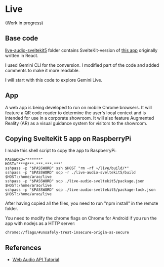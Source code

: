 # Live

(Work in progress)

## Base code

[live-audio-sveltekit5](live-audio-sveltekit5) folder contains SvelteKit-version of [this app](https://aistudio.google.com/apps/bundled/live_audio?showPreview=true&showCode=true&showAssistant=false&_gl=1*1ugdznd*_ga*MjA1MDExODM5My4xNzU2MDE1MzMx*_ga_P1DBVKWT6V*czE3NTk5Mjc1MzYkbzIyJGcxJHQxNzU5OTI4MTEyJGo2MCRsMCRoMTY3NDY2MjA3..) originally written in React.

I used Gemini CLI for the conversion. I modified part of the code and added comments to make it more readable.

I will start with this code to explore Gemini Live.

## App

A web app is being developed to run on mobile Chrome browsers. It will feature a QR code reader to determine the user's local context and is intended for use in a corporate showroom. It will also feature Augmented Reality (AR) as a visual guidance system for visitors to the showroom.

## Copying SvelteKit 5 app on RaspberryPi

I made this shell script to copy the app to RaspberryPi:

```
PASSWORD="******"
HOST="***@***.***.***.***"
sshpass -p "$PASSWORD" ssh $HOST "rm -rf ~/live/build/*"
sshpass -p "$PASSWORD" scp -r ./live-audio-sveltekit5/build $HOST:/home/arao/live
sshpass -p "$PASSWORD" scp ./live-audio-sveltekit5/package.json $HOST:/home/arao/live
sshpass -p "$PASSWORD" scp ./live-audio-sveltekit5/package-lock.json $HOST:/home/arao/live
```

After having copied all the files, you need to run "npm install" in the remote folder.

You need to modify the chrome flags on Chrome for Android if you run the app with nodejs as a HTTP server:
```
chrome://flags/#unsafely-treat-insecure-origin-as-secure
```

## References

- [Web Audio API Tutorial](https://web-audio-api.firebaseapp.com/)









